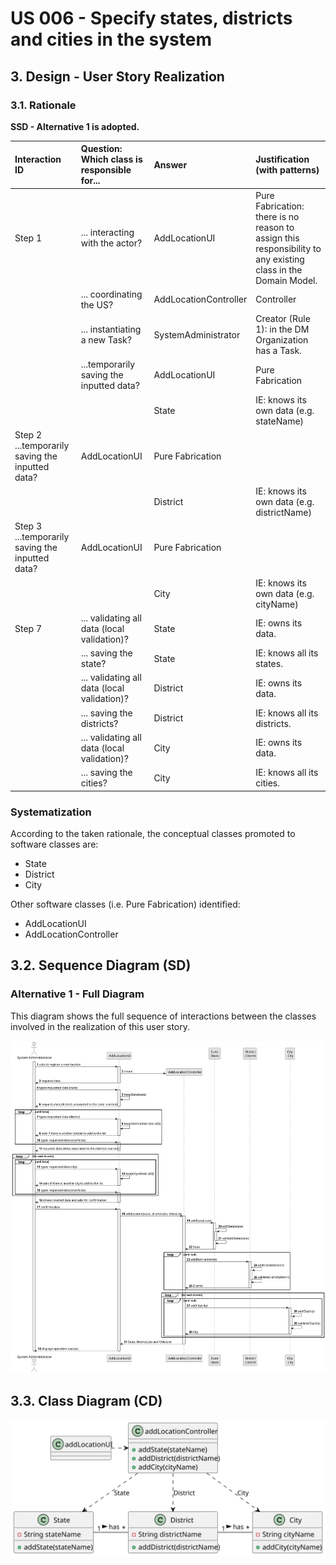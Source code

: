 # US 006 - Specify states, districts and cities in the system

## 3. Design - User Story Realization 

### 3.1. Rationale

**SSD - Alternative 1 is adopted.**

| Interaction ID | Question: Which class is responsible for... | Answer               | Justification (with patterns)                                                                                 |
|:-------------  |:--------------------- |:---------------------|:--------------------------------------------------------------------------------------------------------------|
| Step 1  		 |	... interacting with the actor? | AddLocationUI         | Pure Fabrication: there is no reason to assign this responsibility to any existing class in the Domain Model. |
| 			  		 |	... coordinating the US? | AddLocationController | Controller                                                                                                    |
| 			  		 |	... instantiating a new Task? | SystemAdministrator         | Creator (Rule 1): in the DM Organization has a Task.                                                          |
| 			  		 |  ...temporarily saving the inputted data?  | AddLocationUI          | Pure Fabrication                                                                          |
| 			  		 |							 | State             | IE: knows its own data (e.g. stateName)                                                                           |
| Step 2  		 ...temporarily saving the inputted data?  | AddLocationUI          | Pure Fabrication                                                                          |
| 			  		 |							 | District             | IE: knows its own data (e.g. districtName)                                                                           |
| Step 3  		 ...temporarily saving the inputted data?  | AddLocationUI          | Pure Fabrication                                                                          |
| 			  		 |							 | City             | IE: knows its own data (e.g. cityName)                                                                           |           
| Step 7  		 |	... validating all data (local validation)? | State                 | IE: owns its data.                                                                                            | 
| 			  		 |	... saving the state? | State         | IE: knows all its states.                                                                                      | 
|   		 |	... validating all data (local validation)? | District                 | IE: owns its data.                                                                                            | 
| 			  		 |	... saving the districts? | District         | IE: knows all its districts.                                                                                      |
|   		 |	... validating all data (local validation)? | City                 | IE: owns its data.                                                                                            | 
| 			  		 |	... saving the cities? | City         | IE: knows all its cities.                                                                                      |   

### Systematization ##

According to the taken rationale, the conceptual classes promoted to software classes are: 

 * State
 * District
 * City

Other software classes (i.e. Pure Fabrication) identified: 

 * AddLocationUI  
 * AddLocationController


## 3.2. Sequence Diagram (SD)

### Alternative 1 - Full Diagram

This diagram shows the full sequence of interactions between the classes involved in the realization of this user story.

![Sequence Diagram - Full](svg/us06-sequence-diagram-full.svg)

## 3.3. Class Diagram (CD)

![Class Diagram](svg/us06-class-diagram.svg)